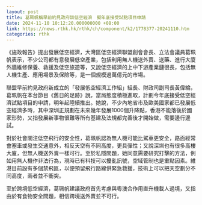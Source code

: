 ```yaml
---
layout: post
title: 葛珮帆稱早前約見政府談低空經濟　擬年底接受試點項目申請
date: 2024-11-10 10:12:20.000000000 +08:00
link: https://news.rthk.hk/rthk/ch/component/k2/1778377-20241110.htm
categories: rthk
---
```


《施政報告》提出發展低空經濟，大灣區低空經濟聯盟創會會長、立法會議員葛珮帆表示，不少公司都有意發展低空產業，包括利用無人機送外賣、送藥、進行大廈外牆維修保養、救援及低空旅遊等，又說低空經濟的上中下游產業鏈很長，包括無人機生產、應用場景及保險等，是一個規模過萬億元的市場。

聯盟早前約見政府新成立的「發展低空經濟工作組」組長、財政司副司長黃偉綸，葛珮帆在本台節目《舊日的足跡》說，當局態度積極進取，計劃今年底接受低空經濟試點項目的申請，明年起陸續推出。她說，不少內地省市及歐美國家都已發展低空經濟多時，其中深圳正規劃在未來幾年發展1000個升降點，香港不能落後於國家形勢，又指發展新事物很難等所有基建及法規都完善後才開始做，需要邊行邊試。

對於社會關注低空飛行的安全性，葛珮帆認為無人機可能比駕車更安全，路面經常會塞車或發生交通意外，相反天空有不同高度，更具彈性；又說深圳也有很多高樓大廈，但無人機送外賣一樣可行。至於私隱問題，她同意需要研究打擊的方法，例如用無人機作非法行為，現時已有科技可以擾亂訊號，空域管制也是重點因素。維港目前設有多個禁飛區，以便預留飛行路線供緊急救援，技術上可以把天空劃分不同高度，兩者並不衝突。

至於跨境低空經濟，葛珮帆建議政府首先考慮與粵澳合作用直升機載人過境，又指由於有食物安全問題，相信跨境送外賣並不可行。
